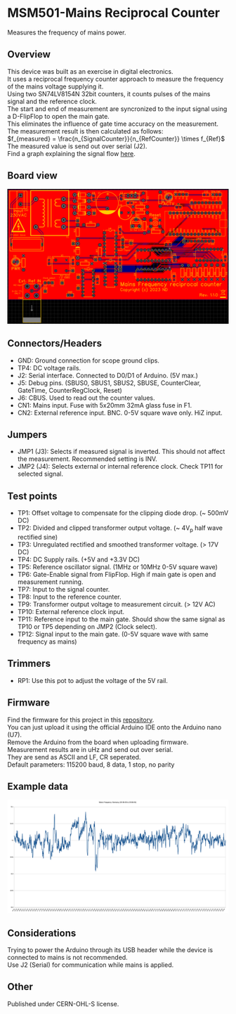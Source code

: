 # MSM501-Mains Reciprocal Counter
Measures the frequency of mains power.  

## Overview
This device was built as an exercise in digital electronics.  
It uses a reciprocal frequency counter approach to measure the frequency of the mains voltage supplying it.   
Using two SN74LV8154N 32bit counters, it counts pulses of the mains signal and the reference clock.  
The start and end of measurement are syncronized to the input signal using a D-FlipFlop to open the main gate.  
This eliminates the influence of gate time accuracy on the measurement.  
The measurement result is then calculated as follows:  
$f_{measured} = \frac{n_{SignalCounter}}{n_{RefCounter}} \times f_{Ref}$   
The measured value is send out over serial (J2).  
Find a graph explaining the signal flow [here](Charts/Signalflow.pdf).

## Board view
![Topside of circuit board](Images/board_overview.png)

## Connectors/Headers
- GND: Ground connection for scope ground clips.
- TP4: DC voltage rails.
- J2: Serial interface. Connected to D0/D1 of Arduino. (5V max.)
- J5: Debug pins. (SBUS0, SBUS1, SBUS2, SBUSE, CounterClear, GateTime, CounterRegClock, Reset)
- J6: CBUS. Used to read out the counter values.
- CN1: Mains input. Fuse with 5x20mm 32mA glass fuse in F1.
- CN2: External reference input. BNC. 0-5V square wave only. HiZ input.

## Jumpers
- JMP1 (J3): Selects if measured signal is inverted. This should not affect the measurement. Recommended setting is INV.
- JMP2 (J4): Selects external or internal reference clock. Check TP11 for selected signal.

## Test points
- TP1:  Offset voltage to compensate for the clipping diode drop. (~ 500mV DC)
- TP2:  Divided and clipped transformer output voltage. (~ 4V<sub>p</sub> half wave rectified sine)
- TP3:  Unregulated rectified and smoothed transformer voltage. (> 17V DC)
- TP4:  DC Supply rails. (+5V and +3.3V DC)
- TP5:  Reference oscillator signal. (1MHz or 10MHz 0-5V square wave)
- TP6:  Gate-Enable signal from FlipFlop. High if main gate is open and measurement running.
- TP7:  Input to the signal counter.
- TP8:  Input to the reference counter.
- TP9:  Transformer output voltage to measurement circuit. (> 12V AC)
- TP10: External reference clock input.
- TP11: Reference input to the main gate. Should show the same signal as TP10 or TP5 depending on JMP2 (Clock select).
- TP12: Signal input to the main gate. (0-5V square wave with same frequency as mains)

## Trimmers
- RP1:  Use this pot to adjust the voltage of the 5V rail.  

## Firmware 
Find the firmware for this project in this [repository](https://github.com/ndornseif/MSM501-Firmware).  
You can just upload it using the official Arduino IDE onto the Arduino nano (U7).  
Remove the Arduino from the board when uploading firmware.  
Measurement results are in uHz and send out over serial.  
They are send as ASCII and LF, CR seperated.  
Default parameters: 115200 baud, 8 data, 1 stop, no parity

## Example data
![Mains Frequency in Germany](Images/freq_23-06-03.png)

## Considerations
Trying to power the Arduino through its USB header while the device is connected to mains is not recommended.  
Use J2 (Serial) for communication while mains is applied.


## Other
Published under CERN-OHL-S license. 